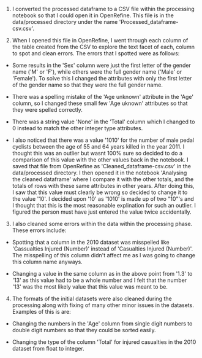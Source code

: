 1.  I converted the processed dataframe to a CSV file within the processing notebook so that I could open it in OpenRefine.
    This file is in the data/processed directory under the name 'Processed_dataframe-csv.csv'.

2.  When I opened this file in OpenRefine, I went through each column of the table created from the CSV to explore the text facet of each, column to spot and clean errors. The errors that I spotted were as follows:

- Some results in the 'Sex' column were just the first letter of the gender name ('M' or 'F'), while others were the full gender name ('Male' or 'Female'). To solve this I changed the attributes with only the first letter of the gender name so that they were the full gender name.

- There was a spelling mistake of the 'Age unknown' attribute in the 'Age' column, so I changed these small few 'Age uknown' attributes so that they were spelled correctly.

- There was a string value 'None' in the 'Total' column which I changed to 0 instead to match the other integer type attributes.
        
- I also noticed that there was a value '1010' for the number of male pedal cyclists between the age of 55 and 64 years killed in the year 2011. I thought this was an outlier but wasnt 100% sure so decided to do a comparison of this value with the other values back in the notebook. I saved that file from OpenRefine as 'Cleaned_dataframe-csv.csv' in the data/processed directory. I then opened it in the notebook 'Analysing the cleaned dataframe' where I compare it with the other totals, and the totals of rows with these same attributes in other years. After doing this, I saw that this value must clearly be wrong so decided to change it to the value '10'. I decided upon '10' as '1010' is made up of two "10"'s and I thought that this is the most reasonable explination for such an outlier. I figured the person must have just entered the value twice accidentally.

3.  I also cleaned some errors within the data within the processing phase. These errors include:

- Spotting that a column in the 2010 dataset was misspelled like 'Cassualties Injured (Number)' instead of 'Casualties Injured (Number)'. The misspelling of this column didn't affect me as I was going to change this column name anyways.

- Changing a value in the same column as in the above point from '1.3' to '13' as this value had to be a whole number and I felt that the number '13' was the most likely value that this value was meant to be.

4.  The formats of the initial datasets were also cleaned during the processing along with fixing of many other minor issues in the datasets. Examples of this is are:

- Changing the numbers in the 'Age' column from single digit numbers to double digit numbers so that they could be sorted easily.

- Changing the type of the column 'Total' for injured casualties in the 2010 dataset from float to integer.
        
